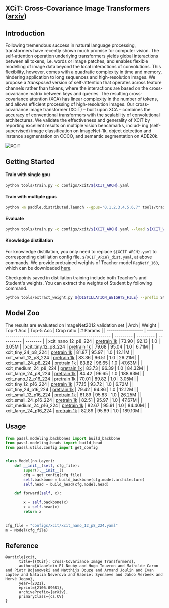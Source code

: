 ## XCiT: Cross-Covariance Image Transformers ([arxiv](https://arxiv.org/abs/2106.09681))

## Introduction

Following tremendous success in natural language processing, transformers have recently shown much promise for computer vision. The self-attention operation underlying transformers yields global interactions between all tokens, i.e. words or image patches, and enables flexible modelling of image data beyond the local interactions of convolutions. This flexibility, however, comes with a quadratic complexity in time and memory, hindering application to long sequences and high-resolution images. We propose a *transposed* version of self-attention that operates across feature channels rather than tokens, where the interactions are based on the cross-covariance matrix between keys and queries. The resulting cross-covariance attention (XCA) has linear complexity in the number of tokens, and allows efficient processing of high-resolution images. Our cross-covariance image transformer (XCiT) – built upon XCA – combines the accuracy of conventional transformers with the scalability of convolutional architectures. We validate the effectiveness and generality of XCiT by reporting excellent results on multiple vision benchmarks, includ- ing (self-supervised) image classification on ImageNet-1k, object detection and instance segmentation on COCO, and semantic segmentation on ADE20k.

![XCiT](https://user-images.githubusercontent.com/42234328/154954202-e51e6c9d-68af-4f42-b466-2db3a82fd19a.png)

## Getting Started

#### Train with single gpu
```bash
python tools/train.py -c configs/xcit/${XCIT_ARCH}.yaml
```
#### Train with multiple gpus

```bash
python -m paddle.distributed.launch --gpus="0,1,2,3,4,5,6,7" tools/train.py -c configs/xcit/${XCIT_ARCH}.yaml
```
#### Evaluate

```bash
python tools/train.py -c configs/xcit/${XCIT_ARCH}.yaml --load ${XCIT_WEGHT_FILE} --evaluate-only
```

#### Knowledge distillation

For knowledge distillation, you only need to replace `${XCIT_ARCH}.yaml` to corresponding distillation config file, `${XCIT_ARCH}_dist.yaml`,  at above commands. We provide pretrained weights of Teacher model `RegNetY_160`, which can be downloaded [here](https://passl.bj.bcebos.com/vision_transformers/pvt_v2/regnety_160.pdparams).

Checkpoints saved in distillation training include both Teacher's and Student's weights. You can extract the weights of Student by following command.
```bash
python tools/extract_weight.py ${DISTILLATION_WEIGHTS_FILE} --prefix Student --remove_prefix --output ${STUDENT_WEIGHTS_FILE}
```


## Model Zoo

The results are evaluated on ImageNet2012 validation set
| Arch               | Weight                                                       | Top-1 Acc | Top-5 Acc | Crop ratio | # Params |
| ------------------ | ------------------------------------------------------------ | --------- | --------- | ---------- | -------- |
| xcit_nano_12_p8_224  | [pretrain 1k](https://passl.bj.bcebos.com/vision_transformers/pvt_v2/xcit_nano_12_p8_224.pdparams) | 73.90   | 92.13 | 1.0 | 3.05M |
| xcit_tiny_12_p8_224  | [pretrain 1k](https://passl.bj.bcebos.com/vision_transformers/pvt_v2/xcit_tiny_12_p8_224.pdparams) | 79.68   | 95.04 | 1.0 | 6.71M |
| xcit_tiny_24_p8_224  | [pretrain 1k](https://passl.bj.bcebos.com/vision_transformers/pvt_v2/xcit_tiny_24_p8_224.pdparams) | 81.87   | 95.97 | 1.0 | 12.11M |
| xcit_small_12_p8_224  | [pretrain 1k](https://passl.bj.bcebos.com/vision_transformers/pvt_v2/xcit_small_12_p8_224.pdparams) | 83.36   | 96.51 | 1.0 | 26.21M |
| xcit_small_24_p8_224  | [pretrain 1k](https://passl.bj.bcebos.com/vision_transformers/pvt_v2/xcit_small_24_p8_224.pdparams) | 83.82   | 96.65 | 1.0 | 47.63M |
| xcit_medium_24_p8_224  | [pretrain 1k](https://passl.bj.bcebos.com/vision_transformers/pvt_v2/xcit_medium_24_p8_224.pdparams ) | 83.73 | 96.39 | 1.0 | 84.32M |
| xcit_large_24_p8_224  | [pretrain 1k](https://passl.bj.bcebos.com/vision_transformers/pvt_v2/xcit_large_24_p8_224.pdparams) | 84.42  | 96.65 | 1.0 | 188.93M |
| xcit_nano_12_p16_224  | [pretrain 1k](https://passl.bj.bcebos.com/vision_transformers/pvt_v2/xcit_nano_12_p16_224.pdparams) | 70.01 | 89.82 | 1.0 | 3.05M |
| xcit_tiny_12_p16_224  | [pretrain 1k](https://passl.bj.bcebos.com/vision_transformers/pvt_v2/xcit_tiny_12_p16_224.pdparams) | 77.15    | 93.72 | 1.0 | 6.72M |
| xcit_tiny_24_p16_224  | [pretrain 1k](https://passl.bj.bcebos.com/vision_transformers/pvt_v2/xcit_tiny_24_p16_224.pdparams) | 79.42    | 94.86 | 1.0 | 12.12M |
| xcit_small_12_p16_224  | [pretrain 1k](https://passl.bj.bcebos.com/vision_transformers/pvt_v2/xcit_small_12_p16_224.pdparams) | 81.89 | 95.83 | 1.0 | 26.25M |
| xcit_small_24_p16_224  | [pretrain 1k](https://passl.bj.bcebos.com/vision_transformers/pvt_v2/xcit_small_24_p16_224.pdparams) | 82.51   | 95.97 | 1.0 | 47.67M |
| xcit_medium_24_p16_224  | [pretrain 1k](https://passl.bj.bcebos.com/vision_transformers/pvt_v2/xcit_medium_24_p16_224.pdparams) | 82.67   | 95.91 | 1.0 | 84.40M |
| xcit_large_24_p16_224  | [pretrain 1k](https://passl.bj.bcebos.com/vision_transformers/pvt_v2/xcit_large_24_p16_224.pdparams) | 82.89   | 95.89 | 1.0 | 189.10M |


## Usage

```python
from passl.modeling.backbones import build_backbone
from passl.modeling.heads import build_head
from passl.utils.config import get_config


class Model(nn.Layer):
    def __init__(self, cfg_file):
        super().__init__()
        cfg = get_config(cfg_file)
        self.backbone = build_backbone(cfg.model.architecture)
        self.head = build_head(cfg.model.head)

    def forward(self, x):

        x = self.backbone(x)
        x = self.head(x)
        return x


cfg_file = "configs/xcit/xcit_nano_12_p8_224.yaml"
m = Model(cfg_file)
```

## Reference

```
@article{xcit,
      title={{XCiT}: Cross-Covariance Image Transformers}, 
      author={Alaaeldin El-Nouby and Hugo Touvron and Mathilde Caron and Piotr Bojanowski and Matthijs Douze and Armand Joulin and Ivan Laptev and Natalia Neverova and Gabriel Synnaeve and Jakob Verbeek and Hervé Jegou},
      year={2021},
      eprint={2106.09681},
      archivePrefix={arXiv},
      primaryClass={cs.CV}
}
```